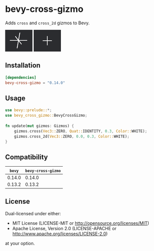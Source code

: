# bevy-cross-gizmo

Adds `cross` and `cross_2d` gizmos to Bevy.

![cross](cross.png)
![cross_2d](cross_2d.png)

## Installation

```toml
[dependencies]
bevy-cross-gizmo = "0.14.0"
```

## Usage

```rust
use bevy::prelude::*;
use bevy_cross_gizmo::BevyCrossGizmo;

fn update(mut gizmos: Gizmos) {
    gizmos.cross(Vec3::ZERO, Quat::IDENTITY, 0.3, Color::WHITE);
    gizmos.cross_2d(Vec3::ZERO, 0.0, 0.3, Color::WHITE);
}
```

## Compatibility

| `bevy` | `bevy-cross-gizmo` |
|--------|--------------------|
| 0.14.0 | 0.14.0             |
| 0.13.2 | 0.13.2             |

## License

Dual-licensed under either:

* MIT License (LICENSE-MIT or http://opensource.org/licenses/MIT)
* Apache License, Version 2.0 (LICENSE-APACHE or http://www.apache.org/licenses/LICENSE-2.0)

at your option.

